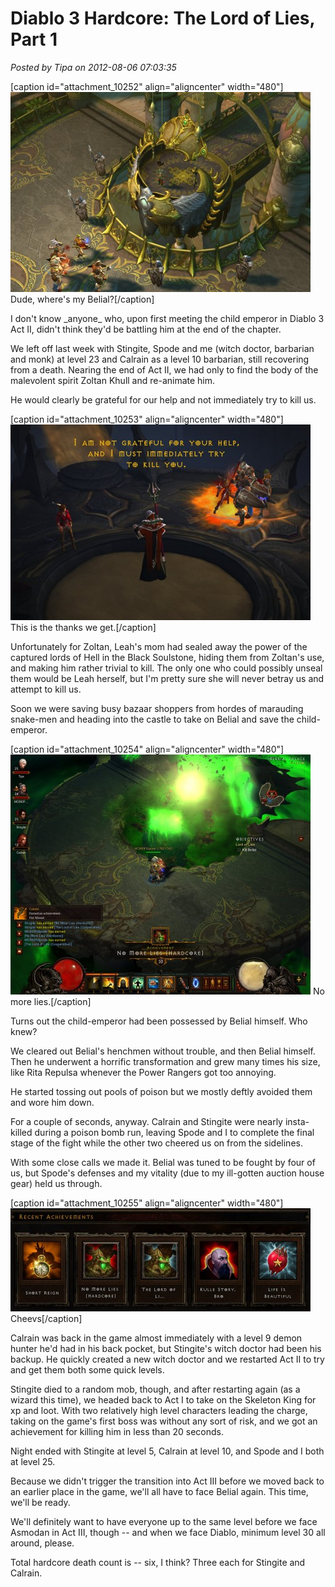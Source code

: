 # Diablo 3 Hardcore: The Lord of Lies, Part 1

*Posted by Tipa on 2012-08-06 07:03:35*

[caption id="attachment\_10252" align="aligncenter" width="480"][![](../../../uploads/2012/08/Diablo-III-2012-08-05-23-06-44-83-480x320.jpg "Dude, where's my Belial?")](../../../uploads/2012/08/Diablo-III-2012-08-05-23-06-44-83.jpg) Dude, where's my Belial?[/caption]

I don't know \_anyone\_ who, upon first meeting the child emperor in Diablo 3 Act II, didn't think they'd be battling him at the end of the chapter.

We left off last week with Stingite, Spode and me (witch doctor, barbarian and monk) at level 23 and Calrain as a level 10 barbarian, still recovering from a death. Nearing the end of Act II, we had only to find the body of the malevolent spirit Zoltan Khull and re-animate him.

He would clearly be grateful for our help and not immediately try to kill us.

[caption id="attachment\_10253" align="aligncenter" width="480"][![](../../../uploads/2012/08/Diablo-III-2012-08-05-22-40-47-39-480x313.jpg "This is the thanks we get.")](../../../uploads/2012/08/Diablo-III-2012-08-05-22-40-47-39.jpg) This is the thanks we get.[/caption]

Unfortunately for Zoltan, Leah's mom had sealed away the power of the captured lords of Hell in the Black Soulstone, hiding them from Zoltan's use, and making him rather trivial to kill. The only one who could possibly unseal them would be Leah herself, but I'm pretty sure she will never betray us and attempt to kill us.

Soon we were saving busy bazaar shoppers from hordes of marauding snake-men and heading into the castle to take on Belial and save the child-emperor.

[caption id="attachment\_10254" align="aligncenter" width="480"][![](../../../uploads/2012/08/Diablo-III-2012-08-05-23-14-57-31-480x384.jpg "No more lies.")](../../../uploads/2012/08/Diablo-III-2012-08-05-23-14-57-31.jpg) No more lies.[/caption]

Turns out the child-emperor had been possessed by Belial himself. Who knew?

We cleared out Belial's henchmen without trouble, and then Belial himself. Then he underwent a horrific transformation and grew many times his size, like Rita Repulsa whenever the Power Rangers got too annoying.

He started tossing out pools of poison but we mostly deftly avoided them and wore him down.

For a couple of seconds, anyway. Calrain and Stingite were nearly insta-killed during a poison bomb run, leaving Spode and I to complete the final stage of the fight while the other two cheered us on from the sidelines.

With some close calls we made it. Belial was tuned to be fought by four of us, but Spode's defenses and my vitality (due to my ill-gotten auction house gear) held us through.

[caption id="attachment\_10255" align="aligncenter" width="480"][![](../../../uploads/2012/08/Diablo-III-2012-08-06-07-16-53-35-480x165.jpg "Cheevs")](../../../uploads/2012/08/Diablo-III-2012-08-06-07-16-53-35.jpg) Cheevs[/caption]

Calrain was back in the game almost immediately with a level 9 demon hunter he'd had in his back pocket, but Stingite's witch doctor had been his backup. He quickly created a new witch doctor and we restarted Act II to try and get them both some quick levels.

Stingite died to a random mob, though, and after restarting again (as a wizard this time), we headed back to Act I to take on the Skeleton King for xp and loot. With two relatively high level characters leading the charge, taking on the game's first boss was without any sort of risk, and we got an achievement for killing him in less than 20 seconds.

Night ended with Stingite at level 5, Calrain at level 10, and Spode and I both at level 25.

Because we didn't trigger the transition into Act III before we moved back to an earlier place in the game, we'll all have to face Belial again. This time, we'll be ready.

We'll definitely want to have everyone up to the same level before we face Asmodan in Act III, though -- and when we face Diablo, minimum level 30 all around, please.

Total hardcore death count is -- six, I think? Three each for Stingite and Calrain.

